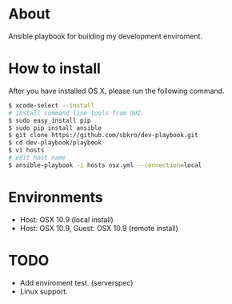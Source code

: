# About
Ansible playbook for building my development enviroment.


# How to install

After you have installed OS X, please run the following command.

```sh
$ xcode-select --install
# install command line tools from GUI.
$ sudo easy_install pip
$ sudo pip install ansible
$ git clone https://github.com/sbkro/dev-playbook.git
$ cd dev-playbook/playbook
$ vi hosts
# edit host name
$ ansible-playbook -i hosts osx.yml --connection=local
```

# Environments
* Host: OSX 10.9 (local install)
* Host: OSX 10.9, Guest: OSX 10.9 (remote install)


# TODO
* Add enviroment test. (serverspec)
* Linux support.
